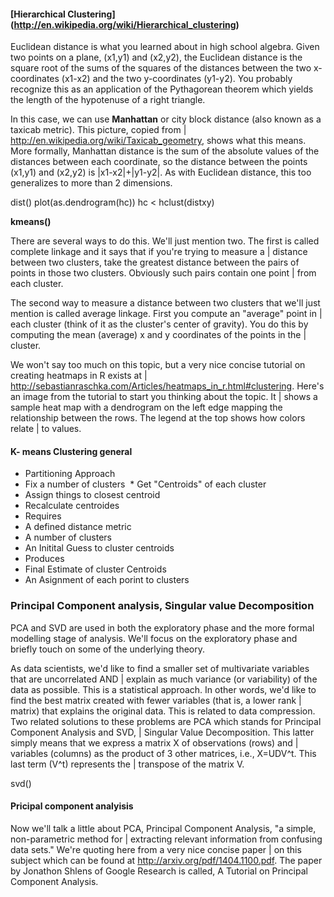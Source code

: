 #### [Hierarchical Clustering] (http://en.wikipedia.org/wiki/Hierarchical_clustering)


Euclidean distance is what you learned about in high school algebra. Given two points on a plane, (x1,y1) and (x2,y2), the Euclidean
distance is the square root of the sums of the squares of the distances between the two x-coordinates (x1-x2) and the two
y-coordinates (y1-y2). You probably recognize this as an application of the Pythagorean theorem which yields the length of the
 hypotenuse of a right triangle.

 In this case, we can use __Manhattan__ or city block distance (also known as a taxicab metric). This picture, copied from
| http://en.wikipedia.org/wiki/Taxicab_geometry, shows what this means. More formally, Manhattan distance is the sum of the absolute values of the distances between each coordinate, so the distance between the points (x1,y1) and (x2,y2) is |x1-x2|+|y1-y2|. As with Euclidean distance, this too generalizes to more than 2 dimensions.


dist()
plot(as.dendrogram(hc))
 hc < hclust(distxy)
 
__kmeans()__

 There are several ways to do this. We'll just mention two. The first is called complete linkage and it says that if you're trying to measure a
| distance between two clusters, take the greatest distance between the pairs of points in those two clusters. Obviously such pairs contain one point
| from each cluster.

The second way to measure a distance between two clusters that we'll just mention is called average linkage. First you compute an "average" point in
| each cluster (think of it as the cluster's center of gravity). You do this by computing the mean (average) x and y coordinates of the points in the
| cluster.

 We won't say too much on this topic, but a very nice concise tutorial on creating heatmaps in R exists at
| http://sebastianraschka.com/Articles/heatmaps_in_r.html#clustering. Here's an image from the tutorial to start you thinking about the topic. It
| shows a sample heat map with a dendrogram on the left edge mapping the relationship between the rows. The legend at the top shows how colors relate
| to values.

#### K- means Clustering general

 * Partitioning Approach
  * Fix a number of clusters
  * Get "Centroids" of each cluster
  * Assign things to closest centroid
  * Recalculate centroides
 * Requires
  * A defined distance metric
  * A number of clusters
  * An Initital Guess to cluster centroids
 * Produces
  * Final Estimate of cluster Centroids
  * An Asignment of each porint to clusters
  
  ### Principal Component analysis, Singular value Decomposition
  PCA and SVD are used in both the exploratory phase and the more formal modelling stage of analysis. We'll focus on the exploratory phase and briefly touch on some of the underlying theory.
  
   As data scientists, we'd like to find a smaller set of multivariate variables that are uncorrelated AND
| explain as much variance (or variability) of the data as possible. This is a statistical approach.
 In other words, we'd like to find the best matrix created with fewer variables (that is, a lower rank
| matrix) that explains the original data. This is related to data compression.
 Two related solutions to these problems are PCA which stands for Principal Component Analysis and SVD,
| Singular Value Decomposition. This latter simply means that we express a matrix X of observations (rows) and
| variables (columns) as the product of 3 other matrices, i.e., X=UDV^t. This last term (V^t) represents the
| transpose of the matrix V.


svd()

#### Pricipal component analyisis
 Now we'll talk a little about PCA, Principal Component Analysis, "a simple, non-parametric method for
| extracting relevant information from confusing data sets." We're quoting here from a very nice concise paper
| on this subject which can be found at http://arxiv.org/pdf/1404.1100.pdf. The paper by Jonathon Shlens of Google Research is called, A Tutorial on Principal Component Analysis.
